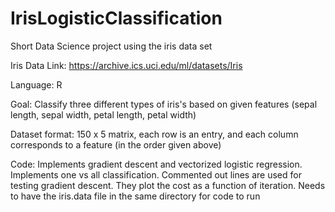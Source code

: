 # IrisLogisticClassification
Short Data Science project using the iris data set

Iris Data Link: https://archive.ics.uci.edu/ml/datasets/Iris

Language: R

Goal: Classify three different types of iris's based on given features (sepal length, sepal width, petal length, petal width)

Dataset format: 150 x 5 matrix, each row is an entry, and each column corresponds to a feature (in the order given above)

Code:
  Implements gradient descent and vectorized logistic regression.
  Implements one vs all classification.
  Commented out lines are used for testing gradient descent. They plot the cost as a function of iteration.
  Needs to have the iris.data file in the same directory for code to run
